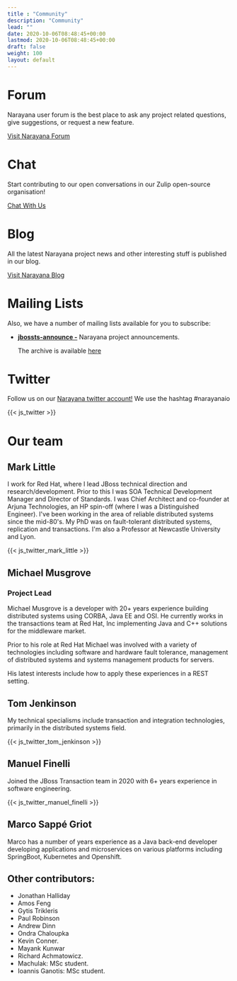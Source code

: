 ```yaml
---
title : "Community"
description: "Community"
lead: ""
date: 2020-10-06T08:48:45+00:00
lastmod: 2020-10-06T08:48:45+00:00
draft: false
weight: 100
layout: default
---
```


Forum
=====

Narayana user forum is the best place to ask any project related
questions, give suggestions, or request a new feature.

[Visit Narayana Forum](https://groups.google.com/forum/#!forum/narayana-users)

Chat
====

Start contributing to our open conversations in our Zulip open-source
organisation!

[Chat With Us](https://narayana.zulipchat.com)


Blog
====

All the latest Narayana project news and other interesting stuff is
published in our blog.

[Visit Narayana Blog](https://jbossts.blogspot.co.uk)

Mailing Lists
=============

Also, we have a number of mailing lists available for you to subscribe:

-   [**jbossts-announce -**](https://lists.jboss.org/mailman/listinfo/jbossts-announce)
    Narayana project announcements.

    The archive is available
    [here](https://lists.jboss.org/pipermail/jbossts-announce/)

Twitter
=======

Follow us on our [Narayana twitter
account!](https://twitter.com/narayana_io) We use the hashtag
\#narayanaio

{{< js_twitter >}}

Our team
========

Mark Little
-----------

I work for Red Hat, where I lead JBoss technical direction and
research/development. Prior to this I was SOA Technical Development
Manager and Director of Standards. I was Chief Architect and co-founder
at Arjuna Technologies, an HP spin-off (where I was a Distinguished
Engineer). I\'ve been working in the area of reliable distributed
systems since the mid-80\'s. My PhD was on fault-tolerant distributed
systems, replication and transactions. I\'m also a Professor at
Newcastle University and Lyon.

{{< js_twitter_mark_little >}}


Michael Musgrove
----------------

### Project Lead

Michael Musgrove is a developer with 20+ years experience building
distributed systems using CORBA, Java EE and OSI. He currently works in
the transactions team at Red Hat, Inc implementing Java and C++
solutions for the middleware market.

Prior to his role at Red Hat Michael was involved with a variety of
technologies including software and hardware fault tolerance, management
of distributed systems and systems management products for servers.

His latest interests include how to apply these experiences in a REST
setting.

Tom Jenkinson
-------------

My technical specialisms include transaction and integration
technologies, primarily in the distributed systems field.

{{< js_twitter_tom_jenkinson >}}

Manuel Finelli
--------------

Joined the JBoss Transaction team in 2020 with 6+ years experience in
software engineering.

{{< js_twitter_manuel_finelli >}}

Marco Sappé Griot
-----------------

Marco has a number of years experience as a Java back-end developer
developing applications and microservices on various platforms including
SpringBoot, Kubernetes and Openshift.

Other contributors:
-------------------

-   Jonathan Halliday
-   Amos Feng
-   Gytis Trikleris
-   Paul Robinson
-   Andrew Dinn
-   Ondra Chaloupka
-   Kevin Conner.
-   Mayank Kunwar
-   Richard Achmatowicz.
-   Machulak: MSc student.
-   Ioannis Ganotis: MSc student.